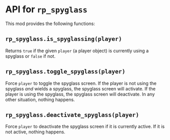 # API for `rp_spyglass`

This mod provides the following functions:

## `rp_spyglass.is_spyglassing(player)`

Returns `true` if the given `player` (a player object) is currently
using a spyglass or `false` if not.

## `rp_spyglass.toggle_spyglass(player)`

Force `player` to toggle the spyglass screen.
If the player is not using the spyglass *and* wields a spyglass, the spyglass screen will activate.
If the player is using the spyglass, the spyglass screen will deactivate.
In any other situation, nothing happens.

## `rp_spyglass.deactivate_spyglass(player)`

Force `player` to deactivate the spyglass screen if it is currently active.
If it is not active, nothing happens.
